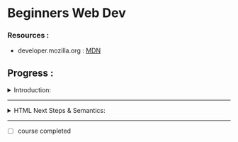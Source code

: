 # Beginners Web Dev

  
### Resources :  
- developer.mozilla.org : [MDN](https://developer.mozilla.org/en-US/)  
 

<h2>Progress :</h2>  
<details><summary>Introduction: </summary>  
<p>   

  
**In a webpage there exists**  
Front end | Back end
(Html,CSS,JS)

- Front end : Front end development is programming which focuses on the visual elements of a website or app that a user will interact with (the client side).  
  
- Back end : Meanwhile, back end development focuses on the side of a website users can’t see (the server side).   

  
- languages used in webdev :
  - **Html**: nouns(what)  
  
  - **CSS**:adjectives(describes html element's things on the page)  
  
  - **js**: verbs(how things are done(eg-maths))  
  
  
Some basic commands :
```
<p> </p>: For a single paragraph.
<b> </b>: Making elements bold.
<h1> </h1>: header 1.
```  
  
## Library :  
  
- MDN HTML ELEMENT REF.: [link](https://developer.mozilla.org/en-US/docs/Web/HTML/Element)
  
  

- **SIMPLE HTML SYNTAX** :
```
<!DOCTYPE html>
<html>
<head>
<title>Page Title</title>
</head>
<body>

<h1>My First Heading</h1>
<p>My first paragraph.</p>

</body>
</html>
```
  

- Listing Elements

using :  
  
```html
// for bullet points unlisted in short  
<ul>  
  <li> List No. 1</li>
  <li> List No. 2</li>
  <li> List No. 3</li>
  
</ul>

```  
  
```

// for numbered points ordered list in short
<ol>  
  <li> List No. 1</li>
  <li> List No. 2</li>
  <li> List No. 3</li>
  
</ol>  
  
```  


```
//for making sub list elements inside another list :

<ul> // for bullet points unlisted in short
  <li> List No. 1</li>
          <ol>
            //for bullet points of sub list section in unlisted form
            <li> sub list 1</li>
            <li> sub list 2</li>
            <li> sub list 3</li>
          </ol>
  <li> List No. 2</li>
  <li> List No. 3</li>
  
</ul>
```

- Link Input
```
<a href="link">name of the link</a>

<a></a> is a anchor tag
href= hyper text reference in short href
```

- Image Input
```
<img alt="name" src="link">name of the link</a>

alt=The alt attribute specifies an alternate text for an area, if the image cannot be displayed.
The alt attribute provides alternative information for an image if a user for some reason cannot view it
(because of slow connection, an error in the src attribute, or if the user uses a screen reader).
```  
  
- Comments  
  
```
<!-- comments are meant to be written here -->

```
  
</details>
</p>

---  
  
<details><summary>HTML Next Steps & Semantics:</summary>  
<p>   

### HTML 5 :

- new version of html
- The term HTML5 is essentially a buzzword that refers to a set of modern web technologies.
This includes the HTML Living Standard, along with JavaScript APIs to enhance storage, multimedia, and hardware access.
- [HTML Standards](https://html.spec.whatwg.org/#toc-introduction)

### BLOCK VS INFINITE LINE:DIV & SPAN :

- Divs``` <div></div> ```are generic containers to group elements together.
- span ``` <span></span>```are another generic container but it is an inline element.
- It is a block level element.
  - **What is a block element?**
    - HTML (Hypertext Markup Language) elements historically were categorized as either "block-level" elements or "inline-level" elements. Since this is a presentational characteristic it is nowadays specified by CSS in the Flow Layout. A Block-level element occupies the entire horizontal space of its parent element (container), and vertical space equal to the height of its contents, thereby creating a "block".

 #### Block-level vs. inline
There are a couple of key differences between block-level elements and inline elements:

- Content model
Generally, block-level elements may contain inline elements and (sometimes) other block-level elements. Inherent in this structural distinction is the idea that block elements create "larger" structures than inline elements.

- Default formatting
By default, block-level elements begin on new lines, but inline elements can start anywhere in a line.

- [Block-level elements](https://developer.mozilla.org/en-US/docs/Web/HTML/Block-level_elements)-HTML | MDN

- ```<hr>``` : to insert a solid line(which is modificable)
- ```<br>``` : to insert a new break between two lines. The line on the left gets shifted to the next paragraph
- ```<sup></sup>```: to create a supercript
- ```<sup><a href=""></a></sup>``` : to insert a superscript with link

### Entities/Entity codes
  
- An HTML entity is a piece of text ("string") that begins with an ampersand ```(&)``` and ends with a semicolon ```(;)``` .  
Entities are frequently used to display reserved characters (which would otherwise be interpreted as HTML code), and invisible characters (like non-breaking spaces). You can also use them in place of other characters that are difficult to type with a standard keyboard.  
- more on [mdn](https://developer.mozilla.org/en-US/docs/Glossary/Entity) codes  


### Semantics

```<section>
<article>
<nav>
<main>
<header>
<footer>
<aside>
<summary>
<details>
```
  
</details>
</p>

---

- [ ] course completed
